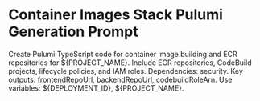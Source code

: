 # Container Images Stack Pulumi Generation Prompt

Create Pulumi TypeScript code for container image building and ECR repositories for ${PROJECT_NAME}. Include ECR repositories, CodeBuild projects, lifecycle policies, and IAM roles. Dependencies: security. Key outputs: frontendRepoUrl, backendRepoUrl, codebuildRoleArn. Use variables: ${DEPLOYMENT_ID}, ${PROJECT_NAME}.
